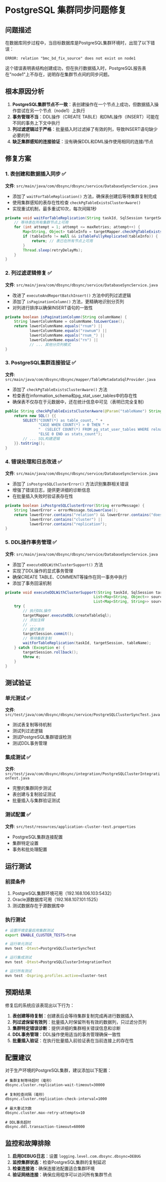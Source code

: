 # PostgreSQL 集群同步问题修复

## 问题描述

在数据库同步过程中，当目标数据库是PostgreSQL集群环境时，出现了以下错误：

```
ERROR: relation "bmc_bd_fix_source" does not exist on node1
```

这个错误表明表结构创建成功，但在执行数据插入时，PostgreSQL报告表在"node1"上不存在，说明存在集群节点间的同步问题。

## 根本原因分析

1. **PostgreSQL集群节点不一致**：表创建操作在一个节点上成功，但数据插入操作尝试在另一个节点（node1）上执行
2. **事务管理不当**：DDL操作（CREATE TABLE）和DML操作（INSERT）可能在不同的事务上下文中执行
3. **列过滤逻辑过于严格**：批量插入时过滤掉了有效的列，导致INSERT语句缺少必要的列
4. **缺乏集群感知的连接验证**：没有确保DDL和DML操作使用相同的连接/节点

## 修复方案

### 1. 表创建和数据插入同步 ✅

**文件**: `src/main/java/com/dbsync/dbsync/service/DatabaseSyncService.java`

- 添加了 `waitForTableReplication()` 方法，确保表创建后等待集群复制完成
- 使用集群感知的表存在性检查 `checkPgTableExistsClusterAware()`
- 实现重试机制，最多重试10次，每次间隔1秒

```java
private void waitForTableReplication(String taskId, SqlSession targetSession, String tableName) throws Exception {
    // 等待表在所有集群节点上可用
    for (int attempt = 1; attempt <= maxRetries; attempt++) {
        Map<String, Object> tableInfo = targetMapper.checkPgTableExistsClusterAware(tableName, this.targetSchemaName);
        if (tableInfo != null && isTableFullyReplicated(tableInfo)) {
            return; // 表已在所有节点上可用
        }
        Thread.sleep(retryDelayMs);
    }
}
```

### 2. 列过滤逻辑修复 ✅

**文件**: `src/main/java/com/dbsync/dbsync/service/DatabaseSyncService.java`

- 改进了 `executeAndReportBatchInsert()` 方法中的列过滤逻辑
- 添加了 `isPaginationColumn()` 方法，更精确地识别分页列
- 对列进行排序以确保INSERT语句的一致性

```java
private boolean isPaginationColumn(String columnName) {
    String lowerColumnName = columnName.toLowerCase();
    return lowerColumnName.equals("rnum") ||
           lowerColumnName.equals("rownum") ||
           lowerColumnName.equals("rnum_") ||
           lowerColumnName.equals("rn") ||
           // ... 其他分页列模式
}
```

### 3. PostgreSQL集群连接验证 ✅

**文件**: `src/main/java/com/dbsync/dbsync/mapper/TableMetadataSqlProvider.java`

- 添加了 `checkPgTableExistsClusterAware()` 方法
- 检查表在information_schema和pg_stat_user_tables中的存在性
- 确保表不仅存在于元数据中，还在统计信息中可见（表明已完全复制）

```java
public String checkPgTableExistsClusterAware(@Param("tableName") String tableName, @Param("schemaName") String schemaName) {
    return new SQL() {{
        SELECT("COUNT(*) as table_count, " +
               "CASE WHEN COUNT(*) > 0 THEN " +
               "  (SELECT COUNT(*) FROM pg_stat_user_tables WHERE relname = LOWER(#{tableName}) AND schemaname = COALESCE(#{schemaName}, current_schema())) " +
               "ELSE 0 END as stats_count");
        // ... SQL构建逻辑
    }}.toString();
}
```

### 4. 错误处理和日志改进 ✅

**文件**: `src/main/java/com/dbsync/dbsync/service/DatabaseSyncService.java`

- 添加了 `isPostgreSQLClusterError()` 方法识别集群相关错误
- 增强了错误日志，提供更详细的诊断信息
- 在批量插入失败时验证表存在性

```java
private boolean isPostgreSQLClusterError(String errorMessage) {
    String lowerError = errorMessage.toLowerCase();
    return lowerError.contains("relation") && lowerError.contains("does not exist") && lowerError.contains("node") ||
           lowerError.contains("cluster") ||
           lowerError.contains("replication");
}
```

### 5. DDL操作事务管理 ✅

**文件**: `src/main/java/com/dbsync/dbsync/service/DatabaseSyncService.java`

- 添加了 `executeDDLWithClusterSupport()` 方法
- 实现了DDL操作的显式事务管理
- 确保CREATE TABLE、COMMENT等操作在同一事务中执行
- 添加了事务回滚机制

```java
private void executeDDLWithClusterSupport(String taskId, SqlSession targetSession, String tableName, 
                                        List<Map<String, Object>> sourceStructure, String tableComment, 
                                        List<Map<String, String>> sourceColumnComments, String targetTableNameForCheck) throws Exception {
    try {
        // 执行DDL操作
        targetMapper.executeDDL(createTableSql);
        // 添加注释
        // ...
        // 提交事务
        targetSession.commit();
        // 等待集群复制
        waitForTableReplication(taskId, targetSession, tableName);
    } catch (Exception e) {
        targetSession.rollback();
        throw e;
    }
}
```

## 测试验证

### 单元测试 ✅

**文件**: `src/test/java/com/dbsync/dbsync/service/PostgreSQLClusterSyncTest.java`

- 测试表复制等待机制
- 测试列过滤逻辑
- 测试PostgreSQL集群错误检测
- 测试DDL事务管理

### 集成测试 ✅

**文件**: `src/test/java/com/dbsync/dbsync/integration/PostgreSQLClusterIntegrationTest.java`

- 完整的集群同步测试
- 表创建与复制验证测试
- 批量插入与集群验证测试

### 测试配置 ✅

**文件**: `src/test/resources/application-cluster-test.properties`

- PostgreSQL集群连接配置
- 集群特定设置
- 事务和批处理配置

## 运行测试

### 前提条件

1. PostgreSQL集群环境可用（192.168.106.103:5432）
2. Oracle源数据库可用（192.168.107.101:1525）
3. 测试数据存在于源数据库中

### 执行测试

```bash
# 设置环境变量启用集群测试
export ENABLE_CLUSTER_TESTS=true

# 运行单元测试
mvn test -Dtest=PostgreSQLClusterSyncTest

# 运行集成测试
mvn test -Dtest=PostgreSQLClusterIntegrationTest

# 运行所有测试
mvn test -Dspring.profiles.active=cluster-test
```

## 预期结果

修复后的系统应该表现出以下行为：

1. **表创建等待复制**：创建表后会等待集群复制完成再进行数据插入
2. **列过滤保留有效列**：批量插入时保留所有有效的数据列，只过滤分页列
3. **集群特定错误诊断**：提供详细的集群相关错误信息和诊断
4. **DDL事务管理**：DDL操作使用适当的事务管理确保一致性
5. **批量插入验证**：在执行批量插入前验证表在当前连接上的存在性

## 配置建议

对于生产环境的PostgreSQL集群，建议添加以下配置：

```properties
# 集群复制等待超时（毫秒）
dbsync.cluster.replication-wait-timeout=30000

# 复制检查间隔（毫秒）
dbsync.cluster.replication-check-interval=1000

# 最大重试次数
dbsync.cluster.max-retry-attempts=10

# DDL事务超时
dbsync.ddl.transaction-timeout=60000
```

## 监控和故障排除

1. **启用DEBUG日志**：设置 `logging.level.com.dbsync.dbsync=DEBUG`
2. **监控集群状态**：检查PostgreSQL集群的复制延迟
3. **检查连接池**：确保连接池配置适合集群环境
4. **验证网络连接**：确保应用程序可以访问所有集群节点
